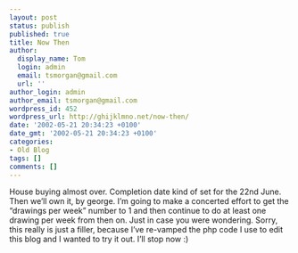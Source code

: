 ```yaml
---
layout: post
status: publish
published: true
title: Now Then
author:
  display_name: Tom
  login: admin
  email: tsmorgan@gmail.com
  url: ''
author_login: admin
author_email: tsmorgan@gmail.com
wordpress_id: 452
wordpress_url: http://ghijklmno.net/now-then/
date: '2002-05-21 20:34:23 +0100'
date_gmt: '2002-05-21 20:34:23 +0100'
categories:
- Old Blog
tags: []
comments: []
---
```

<p>House buying almost over. Completion date kind of set for the 22nd June. Then we&#8217;ll own it, by george. I&#8217;m going to make a concerted effort to get the &#8220;drawings per week&#8221; number to 1 and then continue to do at least one drawing per week from then on. Just in case you were wondering. Sorry, this really is just a filler, because I&#8217;ve re-vamped the php code I use to edit this blog and I wanted to try it out. I&#8217;ll stop now :)</p>

